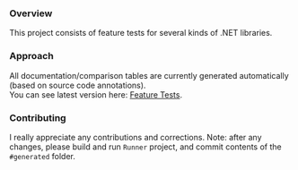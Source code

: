 ### Overview

This project consists of feature tests for several kinds of .NET libraries.

### Approach

All documentation/comparison tables are currently generated automatically (based on source code annotations).  
You can see latest version here: [Feature Tests](http://featuretests.apphb.com/).

### Contributing

I really appreciate any contributions and corrections.
Note: after any changes, please build and run `Runner` project, and commit contents of the `#generated` folder.